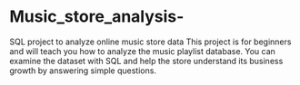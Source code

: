 # Music_store_analysis-
SQL project to analyze online music store data
This project is for beginners and will teach you how to analyze the music playlist database. You can examine the dataset with SQL and help the store understand its business growth by answering simple questions.

